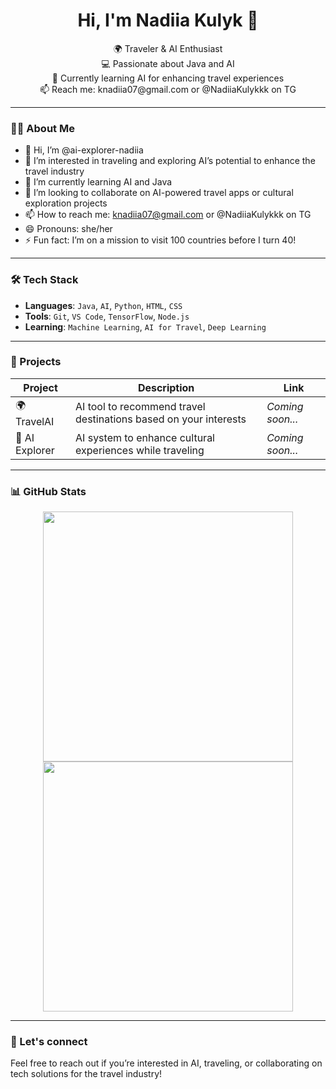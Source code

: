 <h1 align="center">Hi, I'm Nadiia Kulyk 👋</h1>

<p align="center">
  🌍 Traveler & AI Enthusiast<br>
  💻 Passionate about Java and AI<br>
  🌱 Currently learning AI for enhancing travel experiences<br>
  📫 Reach me: knadiia07@gmail.com or @NadiiaKulykkk on TG
</p>

---

### 🙋‍♀️ About Me

- 👋 Hi, I’m @ai-explorer-nadiia  
- 👀 I’m interested in traveling and exploring AI’s potential to enhance the travel industry  
- 🌱 I’m currently learning AI and Java  
- 💞️ I’m looking to collaborate on AI-powered travel apps or cultural exploration projects  
- 📫 How to reach me: knadiia07@gmail.com or @NadiiaKulykkk on TG
- 😄 Pronouns: she/her  
- ⚡ Fun fact: I’m on a mission to visit 100 countries before I turn 40!

---

### 🛠 Tech Stack

- **Languages**: `Java`, `AI`, `Python`, `HTML`, `CSS`
- **Tools**: `Git`, `VS Code`, `TensorFlow`, `Node.js`
- **Learning**: `Machine Learning`, `AI for Travel`, `Deep Learning`

---

### 🚀 Projects

| Project | Description | Link |
|--------|-------------|------|
| 🌍 TravelAI | AI tool to recommend travel destinations based on your interests | *Coming soon...* |
| 🧠 AI Explorer | AI system to enhance cultural experiences while traveling | *Coming soon...* |

---

### 📊 GitHub Stats

<p align="center">
  <img src="https://github-readme-stats.vercel.app/api?username=ai-explorer-nadiia&show_icons=true&theme=github_dark" width="400" />
  <img src="https://github-readme-streak-stats.herokuapp.com/?user=ai-explorer-nadiia&theme=github-dark" width="400" />
</p>

---

### 🤝 Let's connect

Feel free to reach out if you’re interested in AI, traveling, or collaborating on tech solutions for the travel industry!
